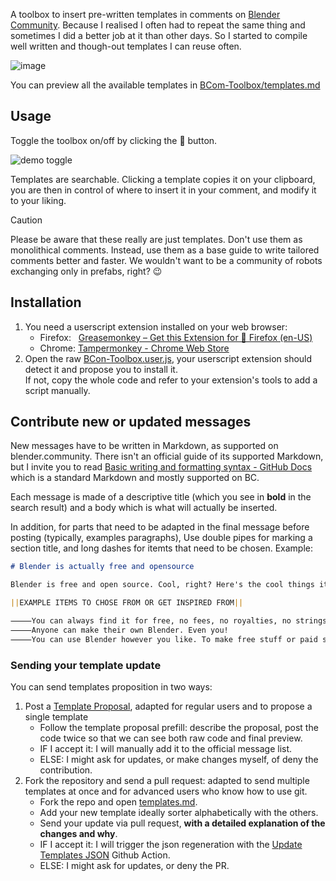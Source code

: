 A toolbox to insert pre-written templates in comments on [Blender Community](https://blender.community/#). Because I realised I often had to repeat the same thing and sometimes I did a better job at it than other days. So I started to compile well written and though-out templates I can reuse often.

![image](https://github.com/user-attachments/assets/f5cbe8f6-e7f1-442a-b427-851b18335a77)

You can preview all the available templates in [BCom-Toolbox/templates.md](https://github.com/L0Lock/BCom-Toolbox/blob/main/templates.md)

## Usage

Toggle the toolbox on/off by clicking the 💬 button.

![demo toggle](https://github.com/user-attachments/assets/289710b2-3164-4ccc-9578-3c6ee793cf22)

Templates are searchable. Clicking a template copies it on your clipboard, you are then in control of where to insert it in your comment, and modify it to your liking.

> [!CAUTION]
> Please be aware that these really are just templates. Don't use them as monolithical comments. Instead, use them as a base guide to write tailored comments better and faster. We wouldn't want to be a community of robots exchanging only in prefabs, right? 😉

## Installation

1. You need a userscript extension installed on your web browser:
    - Firefox:   [Greasemonkey – Get this Extension for 🦊 Firefox (en-US)](https://addons.mozilla.org/en-US/firefox/addon/greasemonkey/)
    - Chrome: [Tampermonkey - Chrome Web Store](https://chromewebstore.google.com/detail/tampermonkey/dhdgffkkebhmkfjojejmpbldmpobfkfo)
2. Open the raw [BCon-Toolbox.user.js](https://github.com/L0Lock/BCom-Toolbox/raw/refs/heads/main/BCon-Toolbox.user.js), your userscript extension should detect it and propose you to install it.  
    If not, copy the whole code and refer to your extension's tools to add a script manually.
  

## Contribute new or updated messages

New messages have to be written in Markdown, as supported on blender.community. There isn't an official guide of its supported Markdown, but I invite you to read [Basic writing and formatting syntax - GitHub Docs](https://docs.github.com/en/get-started/writing-on-github/getting-started-with-writing-and-formatting-on-github/basic-writing-and-formatting-syntax) which is a standard Markdown and mostly supported on BC.

Each message is made of a descriptive title (which you see in **bold** in the search result) and a body which is what will actually be inserted.

In addition, for parts that need to be adapted in the final message before posting (typically, examples paragraphs), Use double pipes for marking a section title, and long dashes for itemts that need to be chosen. Example: 

```md
# Blender is actually free and opensource

Blender is free and open source. Cool, right? Here's the cool things it means on your daily life:

||EXAMPLE ITEMS TO CHOSE FROM OR GET INSPIRED FROM||

⸻You can always find it for free, no fees, no royalties, no strings attached
⸻Anyone can make their own Blender. Even you!
⸻You can use Blender however you like. To make free stuff or paid stuff. You can even make your own copy of Blender and sell it!
```

### Sending your template update

You can send templates proposition in two ways: 

1. Post a [Template Proposal](https://github.com/L0Lock/BCom-Toolbox/issues/new?assignees=L0Lock&labels=enhancement&projects=&template=template-proposal.md&title=%5BTemplate%5D+your+new+template), adapted for regular users and to propose a single template
    - Follow the template proposal prefill: describe the proposal, post the code twice so that we can see both raw code and final preview.
    - IF I accept it: I will manually add it to the official message list.
    - ELSE: I might ask for updates, or make changes myself, of deny the contribution.
2. Fork the repository and send a pull request: adapted to send multiple templates at once and for advanced users who know how to use git.
    - Fork the repo and open [templates.md](https://github.com/L0Lock/BCom-Toolbox/raw/refs/heads/main/templates.md).
    - Add your new template  ideally sorter alphabetically with the others.
    - Send your update via pull request, **with a detailed explanation of the changes and why**.
    - IF I accept it: I will trigger the json regeneration with the [Update Templates JSON](https://github.com/L0Lock/BCom-Toolbox/actions/workflows/add_template.yml) Github Action.
    - ELSE: I might ask for updates, or deny the PR.
